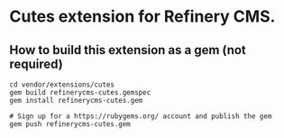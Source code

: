 # Cutes extension for Refinery CMS.

## How to build this extension as a gem (not required)

    cd vendor/extensions/cutes
    gem build refinerycms-cutes.gemspec
    gem install refinerycms-cutes.gem

    # Sign up for a https://rubygems.org/ account and publish the gem
    gem push refinerycms-cutes.gem
